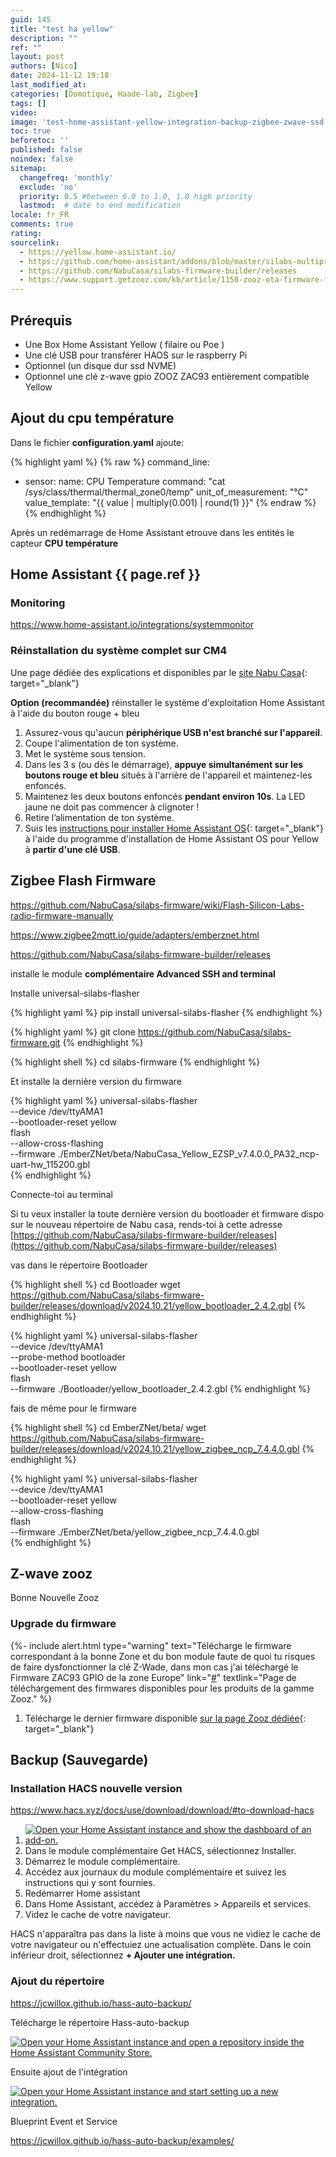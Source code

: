 ```yaml
---
guid: 145
title: "test ha yellow"
description: ""
ref: ""
layout: post
authors: [Nico]
date: 2024-11-12 19:18
last_modified_at: 
categories: [Domotique, Haade-lab, Zigbee]
tags: []
video: 
image: 'test-home-assistant-yellow-integration-backup-zigbee-zwave-ssd.png'
toc: true
beforetoc: ''
published: false
noindex: false
sitemap:
  changefreq: 'monthly'
  exclude: 'no'
  priority: 0.5 #between 0.0 to 1.0, 1.0 high priority
  lastmod:  # date to end modification
locale: fr_FR
comments: true
rating:  
sourcelink:
  - https://yellow.home-assistant.io/
  - https://github.com/home-assistant/addons/blob/master/silabs-multiprotocol/DOCS.md
  - https://github.com/NabuCasa/silabs-firmware-builder/releases
  - https://www.support.getzooz.com/kb/article/1158-zooz-ota-firmware-files/
---
```


## Prérequis

- Une Box Home Assistant Yellow ( filaire ou Poe )
- Une clé USB pour transférer HAOS sur le raspberry Pi
- Optionnel (un disque dur ssd NVME)
- Optionnel une clé z-wave gpio ZOOZ ZAC93 entièrement compatible Yellow


## Ajout du cpu température

Dans le fichier **configuration.yaml** ajoute:

{% highlight yaml %}
{% raw %}
command_line:
  - sensor:
      name: CPU Temperature
      command: "cat /sys/class/thermal/thermal_zone0/temp"
      unit_of_measurement: "°C"
      value_template: "{{ value | multiply(0.001) | round(1) }}"
{% endraw %}
{% endhighlight %}

Après un redémarrage de Home Assistant etrouve dans les entités le capteur **CPU température**

## Home Assistant {{ page.ref }} 

### Monitoring

https://www.home-assistant.io/integrations/systemmonitor

### Réinstallation du système complet sur CM4

Une page dédiée des explications et disponibles par le [site Nabu Casa](https://yellow.home-assistant.io/guides/reinstall-os/){: target="_blank"}

**Option (recommandée)** réinstaller le système d'exploitation Home Assistant à l'aide du bouton rouge + bleu

1. Assurez-vous qu'aucun **périphérique USB n'est branché sur l'appareil**. 
2. Coupe l'alimentation de ton système.
3. Met le système sous tension.
4. Dans les 3 s (ou dès le démarrage), **appuye simultanément sur les boutons rouge et bleu** situés à l'arrière de l'appareil et maintenez-les enfoncés.
5. Maintenez les deux boutons enfoncés **pendant environ 10s**. La LED jaune ne doit pas commencer à clignoter !
6. Retire l’alimentation de ton système.
7. Suis les [instructions pour installer Home Assistant OS](https://yellow.home-assistant.io/power-supply/#installing-home-assistant-software-on-kit){: target="_blank"} à l'aide du programme d'installation de Home Assistant OS pour Yellow à **partir d'une clé USB**.

## Zigbee Flash Firmware

https://github.com/NabuCasa/silabs-firmware/wiki/Flash-Silicon-Labs-radio-firmware-manually

https://www.zigbee2mqtt.io/guide/adapters/emberznet.html

https://github.com/NabuCasa/silabs-firmware-builder/releases

installe le module **complémentaire Advanced SSH and terminal**

Installe universal-silabs-flasher

{% highlight yaml %}
pip install universal-silabs-flasher
{% endhighlight %}

{% highlight yaml %}
git clone https://github.com/NabuCasa/silabs-firmware.git
{% endhighlight %}

{% highlight shell %}
cd silabs-firmware
{% endhighlight %}

Et installe la dernière version du firmware

{% highlight yaml %}
universal-silabs-flasher \
    --device /dev/ttyAMA1 \
    --bootloader-reset yellow \
    flash \
    --allow-cross-flashing \
    --firmware ./EmberZNet/beta/NabuCasa_Yellow_EZSP_v7.4.0.0_PA32_ncp-uart-hw_115200.gbl \
{% endhighlight %}

Connecte-toi au terminal

Si tu veux installer la toute dernière version du bootloader et firmware dispo sur le nouveau répertoire de Nabu casa, rends-toi à cette adresse [https://github.com/NabuCasa/silabs-firmware-builder/releases](https://github.com/NabuCasa/silabs-firmware-builder/releases)

vas dans le répertoire Bootloader

{% highlight shell %}
cd Bootloader
wget https://github.com/NabuCasa/silabs-firmware-builder/releases/download/v2024.10.21/yellow_bootloader_2.4.2.gbl
{% endhighlight %}

{% highlight yaml %}
universal-silabs-flasher \
    --device /dev/ttyAMA1 \
    --probe-method bootloader \
    --bootloader-reset yellow \
    flash \
    --firmware ./Bootloader/yellow_bootloader_2.4.2.gbl
{% endhighlight %}

fais de même pour le firmware

{% highlight shell %}
cd EmberZNet/beta/
wget https://github.com/NabuCasa/silabs-firmware-builder/releases/download/v2024.10.21/yellow_zigbee_ncp_7.4.4.0.gbl
{% endhighlight %}

{% highlight yaml %}
universal-silabs-flasher \
    --device /dev/ttyAMA1 \
    --bootloader-reset yellow \
    --allow-cross-flashing \
    flash \
    --firmware ./EmberZNet/beta/yellow_zigbee_ncp_7.4.4.0.gbl \
{% endhighlight %}

## Z-wave zooz

Bonne Nouvelle Zooz

### Upgrade du firmware 

{%- include alert.html type="warning" text="Télécharge le firmware correspondant à la bonne Zone et du bon module faute de quoi tu risques de faire dysfonctionner la clé Z-Wade, dans mon cas j'ai téléchargé le Firmware ZAC93 GPIO de la zone Europe" link="[#](https://www.support.getzooz.com/kb/article/1158-zooz-ota-firmware-files/)" textlink="Page de téléchargement des firmwares disponibles pour les produits de la gamme Zooz." %}

1. Télécharge le dernier firmware disponible [sur la page Zooz dédiée](https://www.support.getzooz.com/kb/article/1158-zooz-ota-firmware-files/){: target="_blank"}


## Backup (Sauvegarde)

### Installation HACS nouvelle version

https://www.hacs.xyz/docs/use/download/download/#to-download-hacs

1. [![Open your Home Assistant instance and show the dashboard of an add-on.](https://my.home-assistant.io/badges/supervisor_addon.svg)](https://my.home-assistant.io/redirect/supervisor_addon/?addon=cb646a50_get&repository_url=https%3A%2F%2Fgithub.com%2Fhacs%2Faddons)
2. Dans le module complémentaire Get HACS, sélectionnez Installer.
3. Démarrez le module complémentaire.
4. Accédez aux journaux du module complémentaire et suivez les instructions qui y sont fournies.
5. Redémarrer Home assistant
6. Dans Home Assistant, accédez à Paramètres > Appareils et services.
7. Videz le cache de votre navigateur.

HACS n'apparaîtra pas dans la liste à moins que vous ne vidiez le cache de votre navigateur ou n'effectuiez une actualisation complète.
Dans le coin inférieur droit, sélectionnez **+ Ajouter une intégration.**

### Ajout du répertoire

https://jcwillox.github.io/hass-auto-backup/

Télécharge le répertoire Hass-auto-backup

[![Open your Home Assistant instance and open a repository inside the Home Assistant Community Store.](https://my.home-assistant.io/badges/hacs_repository.svg)](https://my.home-assistant.io/redirect/hacs_repository/?owner=jcwillox&repository=hass-auto-backup&category=integration)

Ensuite ajout de l'intégration

[![Open your Home Assistant instance and start setting up a new integration.](https://my.home-assistant.io/badges/config_flow_start.svg)](https://my.home-assistant.io/redirect/config_flow_start/?domain=auto_backup)

Blueprint Event et Service

https://jcwillox.github.io/hass-auto-backup/examples/
